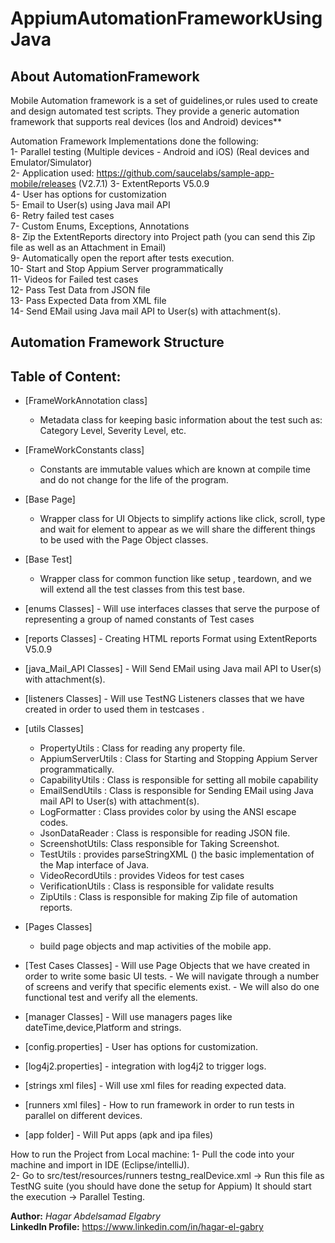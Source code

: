 # AppiumAutomationFrameworkUsingJava
 
## About AutomationFramework

Mobile Automation framework is a set of guidelines,or rules used to create and design automated test scripts.
They provide a generic automation framework that supports real devices (Ios and Android) devices**<BR/>

Automation Framework Implementations done the following:<BR/>
   1-  Parallel testing (Multiple devices - Android and iOS) (Real devices and Emulator/Simulator)<BR/>
   2-  Application used: https://github.com/saucelabs/sample-app-mobile/releases (V2.7.1)
   3-  ExtentReports V5.0.9<BR/>
   4-  User has options for customization<BR/>
   5-  Email to User(s) using Java mail API<BR/>
   6-  Retry failed test cases<BR/>
   7-  Custom Enums, Exceptions, Annotations<BR/>
   8-  Zip the ExtentReports directory into Project path (you can send this Zip file as well as an Attachment in Email)<BR/>
   9-  Automatically open the report after tests execution.<BR/>
   10- Start and Stop Appium Server programmatically<BR/>
   11- Videos for Failed test cases<BR/>
   12- Pass Test Data from JSON file<BR/>
   13- Pass Expected Data from XML file<BR/>
   14- Send EMail using Java mail API to User(s) with attachment(s).<BR/>

## Automation Framework Structure

## Table of Content:

+ [FrameWorkAnnotation class]
  - Metadata class for keeping basic information about the test such as: Category Level, Severity Level, etc.

+ [FrameWorkConstants class]
    - Constants are immutable values which are known at compile time and do not change for the life of the program.

+ [Base Page]
    - Wrapper class for UI Objects to simplify actions like click, scroll, type and wait for element to appear as we
      will share the different things to be used with the Page Object classes.

+ [Base Test]
    - Wrapper class for common function like setup , teardown, and we will extend all the test classes from this test
      base.

+ [enums Classes]
        - Will use interfaces classes that serve the purpose of representing a group of named constants of Test cases

+ [reports Classes]
        - Creating HTML reports Format using ExtentReports V5.0.9

+ [java_Mail_API Classes]
        - Will Send EMail using Java mail API to User(s) with attachment(s).

+ [listeners Classes]
        - Will use TestNG Listeners classes  that we have created in order to used them in testcases .


+ [utils Classes]
    - PropertyUtils : Class for reading any property file.
    - AppiumServerUtils : Class for Starting and Stopping Appium Server programmatically.
    - CapabilityUtils : Class is  responsible for setting all mobile capability
    - EmailSendUtils : Class  is  responsible for Sending  EMail using Java mail API to User(s) with attachment(s).
    - LogFormatter : Class provides color by using the ANSI escape codes.
    - JsonDataReader : Class is responsible for reading JSON file.
    - ScreenshotUtils: Class  responsible for Taking Screenshot.
    - TestUtils :  provides parseStringXML () the basic implementation of the Map interface of Java.
    - VideoRecordUtils : provides Videos for test cases
    - VerificationUtils : Class is responsible for validate results
    - ZipUtils : Class is  responsible for making Zip file  of automation reports.

+ [Pages  Classes]
  - build page objects and map activities of the mobile app.

+ [Test Cases Classes]
        - Will use Page Objects that we have created in order to write some basic UI tests.
        - We will navigate through a number of screens and verify that specific elements exist.
        - We will also do one functional test and verify all the elements.


+ [manager Classes]
        - Will use managers pages like dateTime,device,Platform and strings.

+ [config.properties]
        - User has options for customization.

+ [log4j2.properties]
        - integration with log4j2 to trigger logs.

+ [strings xml files]
        - Will use xml files for reading expected data.

+ [runners xml files]
        - How to run framework in order to run tests in parallel on different devices.

+ [app folder]
        - Will Put apps (apk and ipa files)

How to run the Project from Local machine:
 1- Pull the code into your machine and import in IDE (Eclipse/intelliJ).<BR/>
 2- Go to src/test/resources/runners testng_realDevice.xml -> Run this file as TestNG suite (you should have done the setup for Appium) It should start the execution -> Parallel Testing.


**Author:** _Hagar Abdelsamad Elgabry_ <BR/>
**LinkedIn Profile:** https://www.linkedin.com/in/hagar-el-gabry<BR/>

